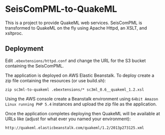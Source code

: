 # SeisComPML-to-QuakeML

This is a project to provide QuakeML web services.  SeisComPML is transformed to QuakeML on the fly using Apache Httpd, an XSLT, and xsltproc.

## Deployment

Edit `.ebextensions/httpd.conf` and change the URL for the S3 bucket containing the SeisComPML.

The application is deployed on AWS Elastic Beanstalk.  To deploy create a zip file containing the resources (or use build.sh):

```
zip sc3ml-to-quakeml .ebextensions/* sc3ml_0.6__quakeml_1.2.xsl 
```

Using the AWS console create a Beanstalk environment using `64bit Amazon Linux running PHP 5.4` instances and upload the zip file as the application.

Once the application completes deploying then QuakeML will be available at URLs like (adjust for what ever you named your environment):

```
http://quakeml.elasticbeanstalk.com/quakeml/1.2/2013p273125.xml
```